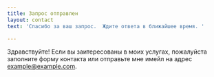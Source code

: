 ```yaml
---
title: Запрос отправлен
layout: contact
text: 'Спасибо за ваш запрос.  Ждите ответа в ближайшее время. '

---
```

Здравствуйте! Если вы заитересованы в моих услугах, пожалуйста заполните форму контакта или отправьте мне имейл на адрес [example@example.com](mailto:example@example.com).